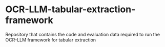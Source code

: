 # OCR-LLM-tabular-extraction-framework
Repository that contains the code and evaluation data required to run the OCR-LLM framework for tabular extraction
